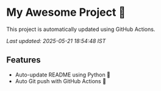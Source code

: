# My Awesome Project 🚀

This project is automatically updated using GitHub Actions.

_Last updated: 2025-05-21 18:54:48 IST_

## Features
- Auto-update README using Python 🐍
- Auto Git push with GitHub Actions 🤖
